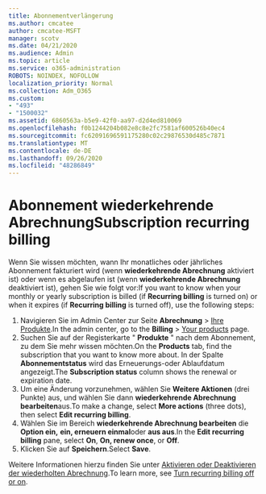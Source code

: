 ```yaml
---
title: Abonnementverlängerung
ms.author: cmcatee
author: cmcatee-MSFT
manager: scotv
ms.date: 04/21/2020
ms.audience: Admin
ms.topic: article
ms.service: o365-administration
ROBOTS: NOINDEX, NOFOLLOW
localization_priority: Normal
ms.collection: Adm_O365
ms.custom:
- "493"
- "1500032"
ms.assetid: 6860563a-b5e9-42f0-aa97-d2d4ed810069
ms.openlocfilehash: f0b1244204b082e8c8e2fc7581af600526b40ec4
ms.sourcegitcommit: fc62091696591175280c02c29876530d485c7871
ms.translationtype: MT
ms.contentlocale: de-DE
ms.lasthandoff: 09/26/2020
ms.locfileid: "48286849"
---
```

# <a name="subscription-recurring-billing"></a><span data-ttu-id="547a6-102">Abonnement wiederkehrende Abrechnung</span><span class="sxs-lookup"><span data-stu-id="547a6-102">Subscription recurring billing</span></span>

<span data-ttu-id="547a6-103">Wenn Sie wissen möchten, wann Ihr monatliches oder jährliches Abonnement fakturiert wird (wenn **wiederkehrende Abrechnung** aktiviert ist) oder wenn es abgelaufen ist (wenn **wiederkehrende Abrechnung** deaktiviert ist), gehen Sie wie folgt vor:</span><span class="sxs-lookup"><span data-stu-id="547a6-103">If you want to know when your monthly or yearly subscription is billed (if **Recurring billing** is turned on) or when it expires (if **Recurring billing** is turned off), use the following steps:</span></span>
  
1. <span data-ttu-id="547a6-104">Navigieren Sie im Admin Center zur Seite **Abrechnung** \> [Ihre Produkte](https://go.microsoft.com/fwlink/p/?linkid=842054).</span><span class="sxs-lookup"><span data-stu-id="547a6-104">In the admin center, go to the **Billing** \> [Your products](https://go.microsoft.com/fwlink/p/?linkid=842054) page.</span></span>
2. <span data-ttu-id="547a6-105">Suchen Sie auf der Registerkarte " **Produkte** " nach dem Abonnement, zu dem Sie mehr wissen möchten.</span><span class="sxs-lookup"><span data-stu-id="547a6-105">On the **Products** tab, find the subscription that you want to know more about.</span></span> <span data-ttu-id="547a6-106">In der Spalte **Abonnementstatus** wird das Erneuerungs-oder Ablaufdatum angezeigt.</span><span class="sxs-lookup"><span data-stu-id="547a6-106">The **Subscription status** column shows the renewal or expiration date.</span></span>
3. <span data-ttu-id="547a6-107">Um eine Änderung vorzunehmen, wählen Sie **Weitere Aktionen** (drei Punkte) aus, und wählen Sie dann **wiederkehrende Abrechnung bearbeiten**aus.</span><span class="sxs-lookup"><span data-stu-id="547a6-107">To make a change, select **More actions** (three dots), then select **Edit recurring billing**.</span></span>
4. <span data-ttu-id="547a6-108">Wählen Sie im Bereich **wiederkehrende Abrechnung bearbeiten** die **Option ein,** **ein, erneuern einmal**oder **aus aus**.</span><span class="sxs-lookup"><span data-stu-id="547a6-108">In the **Edit recurring billing** pane, select **On**, **On, renew once**, or **Off**.</span></span>
5. <span data-ttu-id="547a6-109">Klicken Sie auf **Speichern**.</span><span class="sxs-lookup"><span data-stu-id="547a6-109">Select **Save**.</span></span>

<span data-ttu-id="547a6-110">Weitere Informationen hierzu finden Sie unter [Aktivieren oder Deaktivieren der wiederholten Abrechnung](https://docs.microsoft.com/microsoft-365/commerce/subscriptions/renew-your-subscription).</span><span class="sxs-lookup"><span data-stu-id="547a6-110">To learn more, see [Turn recurring billing off or on](https://docs.microsoft.com/microsoft-365/commerce/subscriptions/renew-your-subscription).</span></span>